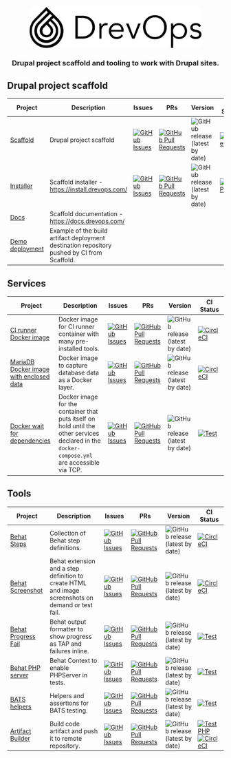 <div align="center">
  <picture>
    <source media="(prefers-color-scheme: dark)" srcset="assets/logo-horiz-dark.png">
    <img width="400" src="assets/logo-horiz-light.png" alt="DrevOps Logo">
  </picture>
</div>

<h3 align="center">Drupal project scaffold and tooling to work with Drupal sites.</h3>

## Drupal project scaffold

| Project                                                            | Description                                                                                 | Issues                                                                                                                                          | PRs                                                                                                                                                      | Version                                                                                                 | CI Status                                                                                                                                                         |
|--------------------------------------------------------------------|---------------------------------------------------------------------------------------------|-------------------------------------------------------------------------------------------------------------------------------------------------|----------------------------------------------------------------------------------------------------------------------------------------------------------|---------------------------------------------------------------------------------------------------------|-------------------------------------------------------------------------------------------------------------------------------------------------------------------|
| [Scaffold](https://github.com/drevops/scaffold)                    | Drupal project scaffold                                                                     | [![GitHub Issues](https://img.shields.io/github/issues/drevops/scaffold.svg?label=%20)](https://github.com/drevops/scaffold/issues?label=%20)   | [![GitHub Pull Requests](https://img.shields.io/github/issues-pr/drevops/scaffold.svg?label=%20)](https://github.com/drevops/scaffold/pulls?label=%20)   | ![GitHub release (latest by date)](https://img.shields.io/github/v/release/drevops/scaffold?label=%20)  | [![CircleCI](https://circleci.com/gh/drevops/scaffold.svg?style=shield)](https://circleci.com/gh/drevops/scaffold)                                                |
| [Installer](https://github.com/drevops/installer)                  | Scaffold installer - https://install.drevops.com/                                           | [![GitHub Issues](https://img.shields.io/github/issues/drevops/installer.svg?label=%20)](https://github.com/drevops/installer/issues?label=%20) | [![GitHub Pull Requests](https://img.shields.io/github/issues-pr/drevops/installer.svg?label=%20)](https://github.com/drevops/installer/pulls?label=%20) | ![GitHub release (latest by date)](https://img.shields.io/github/v/release/drevops/installer?label=%20) | [![Test PHP](https://github.com/drevops/installer/actions/workflows/test-php.yml/badge.svg)](https://github.com/drevops/installer/actions/workflows/test-php.yml) |
| [Docs](https://github.com/drevops/docs)                            | Scaffold documentation - https://docs.drevops.com/                                          |                                                                                                                                                 |                                                                                                                                                          |                                                                                                         |                                                                                                                                                                   |
| [Demo deployment](https://github.com/drevops/scaffold-destination) | Example of the build artifact deployment destination repository pushed by CI from Scaffold. |                                                                                                                                                 |                                                                                                                                                          |                                                                                                         |                                                                                                                                                                   |

## Services

| Project                                                                                   | Description                                                                                                                                   | Issues                                                                                                                                                                                | PRs                                                                                                                                                                                            | Version                                                                                                                    | CI Status                                                                                                                                                                                   |
|-------------------------------------------------------------------------------------------|-----------------------------------------------------------------------------------------------------------------------------------------------|---------------------------------------------------------------------------------------------------------------------------------------------------------------------------------------|------------------------------------------------------------------------------------------------------------------------------------------------------------------------------------------------|----------------------------------------------------------------------------------------------------------------------------|---------------------------------------------------------------------------------------------------------------------------------------------------------------------------------------------|
| [CI runner Docker image](https://github.com/drevops/ci-runner)                            | Docker image for CI runner container with many pre-installed tools.                                                                           | [![GitHub Issues](https://img.shields.io/github/issues/drevops/ci-runner.svg?label=%20)](https://github.com/drevops/ci-runner/issues?label=%20)                                       | [![GitHub Pull Requests](https://img.shields.io/github/issues-pr/drevops/ci-runner.svg?label=%20)](https://github.com/drevops/ci-runner/pulls?label=%20)                                       | ![GitHub release (latest by date)](https://img.shields.io/github/v/release/drevops/ci-runner?label=%20)                    | [![CircleCI](https://circleci.com/gh/drevops/ci-runner.svg?style=shield)](https://circleci.com/gh/drevops/ci-runner)                                                                        |
| [MariaDB Docker image with enclosed data](https://github.com/drevops/mariadb-drupal-data) | Docker image to capture database data as a Docker layer.                                                                                      | [![GitHub Issues](https://img.shields.io/github/issues/drevops/mariadb-drupal-data.svg?label=%20)](https://github.com/drevops/mariadb-drupal-data/issues?label=%20)                   | [![GitHub Pull Requests](https://img.shields.io/github/issues-pr/drevops/mariadb-drupal-data.svg?label=%20)](https://github.com/drevops/mariadb-drupal-data/pulls?label=%20)                   | ![GitHub release (latest by date)](https://img.shields.io/github/v/release/drevops/mariadb-drupal-data?label=%20)          | [![CircleCI](https://circleci.com/gh/drevops/mariadb-drupal-data.svg?style=shield)](https://circleci.com/gh/drevops/mariadb-drupal-data)                                                    |
| [Docker wait for dependencies](https://github.com/drevops/docker-wait-for-dependencies)   | Docker image for the container that puts itself on hold until the other services declared in the `docker-compose.yml` are accessible via TCP. | [![GitHub Issues](https://img.shields.io/github/issues/drevops/docker-wait-for-dependencies.svg?label=%20)](https://github.com/drevops/docker-wait-for-dependencies/issues?label=%20) | [![GitHub Pull Requests](https://img.shields.io/github/issues-pr/drevops/docker-wait-for-dependencies.svg?label=%20)](https://github.com/drevops/docker-wait-for-dependencies/pulls?label=%20) | ![GitHub release (latest by date)](https://img.shields.io/github/v/release/drevops/docker-wait-for-dependencies?label=%20) | [![Test](https://github.com/drevops/docker-wait-for-dependencies/actions/workflows/test.yml/badge.svg)](https://github.com/drevops/docker-wait-for-dependencies/actions/workflows/test.yml) |

## Tools

| Project                                                                      | Description                                                                                        | Issues                                                                                                                                                                            | PRs                                                                                                                                                                                        | Version                                                                                                                  | CI Status                                                                                                                                                                                                                                                                                              |
|------------------------------------------------------------------------------|----------------------------------------------------------------------------------------------------|-----------------------------------------------------------------------------------------------------------------------------------------------------------------------------------|--------------------------------------------------------------------------------------------------------------------------------------------------------------------------------------------|--------------------------------------------------------------------------------------------------------------------------|--------------------------------------------------------------------------------------------------------------------------------------------------------------------------------------------------------------------------------------------------------------------------------------------------------|
| [Behat Steps](https://github.com/drevops/behat-steps)                        | Collection of Behat step definitions.                                                              | [![GitHub Issues](https://img.shields.io/github/issues/drevops/behat-steps.svg?label=%20)](https://github.com/drevops/behat-steps/issues?label=%20)                               | [![GitHub Pull Requests](https://img.shields.io/github/issues-pr/drevops/behat-steps.svg?label=%20)](https://github.com/drevops/behat-steps/pulls?label=%20)                               | ![GitHub release (latest by date)](https://img.shields.io/github/v/release/drevops/behat-steps?label=%20)                | [![CircleCI](https://dl.circleci.com/status-badge/img/gh/drevops/behat-steps/tree/master.svg?style=shield)](https://dl.circleci.com/status-badge/redirect/gh/drevops/behat-steps/tree/master)                                                                                                          |
| [Behat Screenshot](https://github.com/drevops/behat-screenshot)              | Behat extension and a step definition to create HTML and image screenshots on demand or test fail. | [![GitHub Issues](https://img.shields.io/github/issues/drevops/behat-screenshot.svg?label=%20)](https://github.com/drevops/behat-screenshot/issues?label=%20)                     | [![GitHub Pull Requests](https://img.shields.io/github/issues-pr/drevops/behat-screenshot.svg?label=%20)](https://github.com/drevops/behat-screenshot/pulls?label=%20)                     | ![GitHub release (latest by date)](https://img.shields.io/github/v/release/drevops/behat-screenshot?label=%20)           | [![CircleCI](https://circleci.com/gh/drevops/behat-screenshot.svg?style=shield)](https://circleci.com/gh/drevops/behat-screenshot)                                                                                                                                                                     |
| [Behat Progress Fail](https://github.com/drevops/behat-format-progress-fail) | Behat output formatter to show progress as TAP and failures inline.                                | [![GitHub Issues](https://img.shields.io/github/issues/drevops/behat-format-progress-fail.svg?label=%20)](https://github.com/drevops/behat-format-progress-fail/issues?label=%20) | [![GitHub Pull Requests](https://img.shields.io/github/issues-pr/drevops/behat-format-progress-fail.svg?label=%20)](https://github.com/drevops/behat-format-progress-fail/pulls?label=%20) | ![GitHub release (latest by date)](https://img.shields.io/github/v/release/drevops/behat-format-progress-fail?label=%20) | [![Test](https://github.com/drevops/behat-format-progress-fail/actions/workflows/test-php.yml/badge.svg)](https://github.com/drevops/behat-format-progress-fail/actions/workflows/test-php.yml)                                                                                                        |
| [Behat PHP server](https://github.com/drevops/behat-phpserver)               | Behat Context to enable PHPServer in tests.                                                        | [![GitHub Issues](https://img.shields.io/github/issues/drevops/behat-phpserver.svg?label=%20)](https://github.com/drevops/behat-phpserver/issues?label=%20)                       | [![GitHub Pull Requests](https://img.shields.io/github/issues-pr/drevops/behat-phpserver.svg?label=%20)](https://github.com/drevops/behat-phpserver/pulls?label=%20)                       | ![GitHub release (latest by date)](https://img.shields.io/github/v/release/drevops/behat-phpserver?label=%20)            | [![Test](https://github.com/drevops/behat-phpserver/actions/workflows/test-php.yml/badge.svg)](https://github.com/drevops/behat-phpserver/actions/workflows/test-php.yml)                                                                                                                              |
| [BATS helpers](https://github.com/drevops/bats-helpers)                      | Helpers and assertions for BATS testing.                                                           | [![GitHub Issues](https://img.shields.io/github/issues/drevops/bats-helpers.svg?label=%20)](https://github.com/drevops/bats-helpers/issues?label=%20)                             | [![GitHub Pull Requests](https://img.shields.io/github/issues-pr/drevops/bats-helpers.svg?label=%20)](https://github.com/drevops/bats-helpers/pulls?label=%20)                             | ![GitHub release (latest by date)](https://img.shields.io/github/v/release/drevops/bats-helpers?label=%20)               | [![Test](https://github.com/drevops/bats-helpers/actions/workflows/test-shell.yml/badge.svg)](https://github.com/drevops/bats-helpers/actions/workflows/test-shell.yml)                                                                                                                                |
| [Artifact Builder](https://github.com/drevops/git-artifact)                  | Build code artifact and push it to remote repository.                                              | [![GitHub Issues](https://img.shields.io/github/issues/drevops/git-artifact.svg?label=%20)](https://github.com/drevops/git-artifact/issues?label=%20)                             | [![GitHub Pull Requests](https://img.shields.io/github/issues-pr/drevops/git-artifact.svg?label=%20)](https://github.com/drevops/git-artifact/pulls?label=%20)                             | ![GitHub release (latest by date)](https://img.shields.io/github/v/release/drevops/git-artifact?label=%20)               | [![Test PHP](https://github.com/drevops/git-artifact/actions/workflows/test-php.yml/badge.svg)](https://github.com/drevops/git-artifact/actions/workflows/test-php.yml)<br/>[![CircleCI](https://circleci.com/gh/drevops/git-artifact.svg?style=shield)](https://circleci.com/gh/drevops/git-artifact) |
